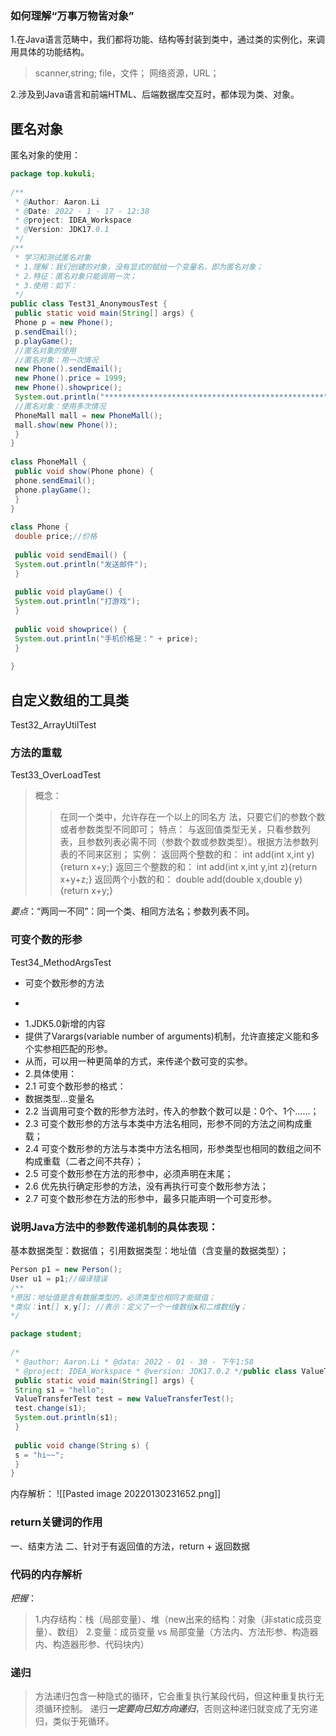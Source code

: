 



### 如何理解“万事万物皆对象”
1.在Java语言范畴中，我们都将功能、结构等封装到类中，通过类的实例化，来调用具体的功能结构。
>scanner,string;
>file，文件；
>网络资源，URL；

2.涉及到Java语言和前端HTML、后端数据库交互时，都体现为类、对象。
## 匿名对象
匿名对象的使用：

```java
package top.kukuli;  
  
/**  
 * @Author: Aaron.Li  
 * @Date: 2022 - 1 - 17 - 12:38  
 * @project: IDEA_Workspace  
 * @Version: JDK17.0.1  
 */  
/**  
 * 学习和测试匿名对象  
 * 1.理解：我们创建的对象，没有显式的赋给一个变量名，即为匿名对象；  
 * 2.特征：匿名对象只能调用一次；  
 * 3.使用：如下：  
 */  
public class Test31_AnonymousTest {  
 public static void main(String[] args) {  
 Phone p = new Phone();  
 p.sendEmail();  
 p.playGame();  
 //匿名对象的使用  
 //匿名对象：用一次情况  
 new Phone().sendEmail();  
 new Phone().price = 1999;  
 new Phone().showprice();  
 System.out.println("*************************************************");  
 //匿名对象：使用多次情况  
 PhoneMall mall = new PhoneMall();  
 mall.show(new Phone());  
 }  
}  
  
class PhoneMall {  
 public void show(Phone phone) {  
 phone.sendEmail();  
 phone.playGame();  
 }  
}  
  
class Phone {  
 double price;//价格  
  
 public void sendEmail() {  
 System.out.println("发送邮件");  
 }  
  
 public void playGame() {  
 System.out.println("打游戏");  
 }  
  
 public void showprice() {  
 System.out.println("手机价格是：" + price);  
 }  
  
}
```
## 自定义数组的工具类
Test32_ArrayUtilTest
### 方法的重载
Test33_OverLoadTest

> 概念：
> >在同一个类中，允许存在一个以上的同名方
> 法，只要它们的参数个数或者参数类型不同即可；
> 特点：
> >与返回值类型无关，只看参数列表，且参数列表必需不同（参数个数或参数类型）。根据方法参数列表的不同来区别；
> 实例：
> >返回两个整数的和：
> >int add(int x,int y){return x+y;}
> >返回三个整数的和：
> >int add(int x,int y,int z){return x+y+z;}
> >返回两个小数的和：
> >double add(double x,double y){return x+y;}

*要点*：“两同一不同”：同一个类、相同方法名；参数列表不同。
### 可变个数的形参
Test34_MethodArgsTest

 * 可变个数形参的方法  
 * <p>  
 * 1.JDK5.0新增的内容  
 * 提供了Varargs(variable number of arguments)机制，允许直接定义能和多个实参相匹配的形参。  
 * 从而，可以用一种更简单的方式，来传递个数可变的实参。  
 * 2.具体使用：  
 * 2.1 可变个数形参的格式：  
 * 数据类型...变量名  
 * 2.2 当调用可变个数的形参方法时，传入的参数个数可以是：0个、1个……；  
 * 2.3 可变个数形参的方法与本类中方法名相同，形参不同的方法之间构成重载；  
 * 2.4 可变个数形参的方法与本类中方法名相同，形参类型也相同的数组之间不构成重载（二者之间不共存）；  
 * 2.5 可变个数形参在方法的形参中，必须声明在末尾；  
 * 2.6 优先执行确定形参的方法，没有再执行可变个数形参方法；  
 * 2.7 可变个数形参在方法的形参中，最多只能声明一个可变形参。  

### 说明Java方法中的参数传递机制的具体表现：
基本数据类型：数据值；
引用数据类型：地址值（含变量的数据类型）；  
```java
Person p1 = new Person();
User u1 = p1;//编译错误
/**
*原因：地址值是含有数据类型的，必须类型也相同才能赋值；
*类似：int[] x,y[]; //表示：定义了一个一维数组x和二维数组y；
*/
```  
```java
package student;  
  
/*  
 * @author: Aaron.Li * @data: 2022 - 01 - 30 - 下午1:58  
 * @project: IDEA_Workspace * @version: JDK17.0.2 */public class ValueTransferTest {  
 public static void main(String[] args) {  
 String s1 = "hello";  
 ValueTransferTest test = new ValueTransferTest();  
 test.change(s1);  
 System.out.println(s1);  
 }  
  
 public void change(String s) {  
 s = "hi~~";  
 }  
}
```
内存解析：
![[Pasted image 20220130231652.png]]
### return关键词的作用
一、结束方法
二、针对于有返回值的方法，return + 返回数据
### 代码的内存解析
*把握*：
>1.内存结构：栈（局部变量）、堆（new出来的结构：对象（非static成员变量）、数组）
>2.变量：成员变量 vs 局部变量（方法内、方法形参、构造器内、构造器形参、代码块内）
### 递归
>方法递归包含一种隐式的循环，它会重复执行某段代码，但这种重复执行无须循环控制。
>递归***一定要向已知方向递归***，否则这种递归就变成了无穷递归，类似于死循环。







